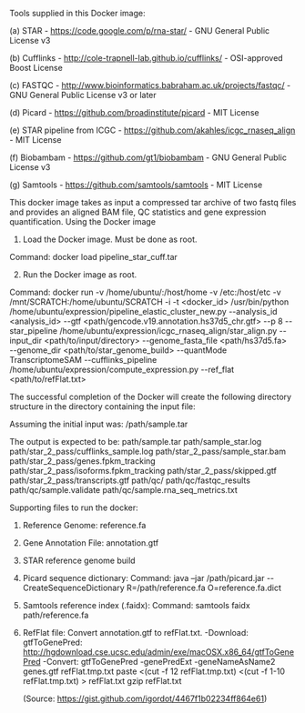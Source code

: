 Tools supplied in this Docker image:

(a) STAR - https://code.google.com/p/rna-star/ - GNU General Public License v3

(b) Cufflinks - http://cole-trapnell-lab.github.io/cufflinks/ - OSI-approved Boost License

(c) FASTQC - http://www.bioinformatics.babraham.ac.uk/projects/fastqc/ - GNU General Public License v3 or later

(d) Picard - https://github.com/broadinstitute/picard - MIT License

(e) STAR pipeline from ICGC - https://github.com/akahles/icgc_rnaseq_align - MIT License

(f) Biobambam - https://github.com/gt1/biobambam - GNU General Public License v3

(g) Samtools - https://github.com/samtools/samtools - MIT License


This docker image takes as input a compressed tar archive of two fastq files and provides an aligned BAM file, QC statistics and gene expression quantification.
Using the Docker image

1.  Load the Docker image. Must be done as root. 

Command: docker load pipeline_star_cuff.tar

2.  Run the Docker image as root.

Command: docker run -v /home/ubuntu/:/host/home -v /etc:/host/etc -v /mnt/SCRATCH:/home/ubuntu/SCRATCH -i -t <docker_id> /usr/bin/python /home/ubuntu/expression/pipeline_elastic_cluster_new.py 
--analysis_id <analysis_id> 
--gtf <path/gencode.v19.annotation.hs37d5_chr.gtf> 
--p 8 
--star_pipeline /home/ubuntu/expression/icgc_rnaseq_align/star_align.py 
--input_dir <path/to/input/directory> 
--genome_fasta_file <path/hs37d5.fa>  
--genome_dir <path/to/star_genome_build> 
--quantMode TranscriptomeSAM 
--cufflinks_pipeline /home/ubuntu/expression/compute_expression.py
--ref_flat <path/to/refFlat.txt>

The successful completion of the Docker will create the following directory structure in the directory containing the input file:

Assuming the initial input was: /path/sample.tar

 The output is expected to be:
 path/sample.tar
 path/sample_star.log
 path/star_2_pass/cufflinks_sample.log
 path/star_2_pass/sample_star.bam
 path/star_2_pass/genes.fpkm_tracking
 path/star_2_pass/isoforms.fpkm_tracking
 path/star_2_pass/skipped.gtf
 path/star_2_pass/transcripts.gtf
 path/qc/
 path/qc/fastqc_results
 path/qc/sample.validate
 path/qc/sample.rna_seq_metrics.txt


Supporting files to run the docker:
1. Reference Genome: reference.fa

2. Gene Annotation File: annotation.gtf

4. STAR reference genome build

5. Picard sequence dictionary: Command: java –jar /path/picard.jar --CreateSequenceDictionary R=/path/reference.fa O=reference.fa.dict

6. Samtools reference index (.faidx): Command: samtools faidx path/reference.fa

7. RefFlat file: Convert annotation.gtf to refFlat.txt.
    -Download: gtfToGenePred: http://hgdownload.cse.ucsc.edu/admin/exe/macOSX.x86_64/gtfToGenePred
    -Convert: gtfToGenePred -genePredExt -geneNameAsName2 genes.gtf refFlat.tmp.txt
    paste <(cut -f 12 refFlat.tmp.txt) <(cut -f 1-10 refFlat.tmp.txt) > refFlat.txt
    gzip refFlat.txt
    
    (Source: https://gist.github.com/igordot/4467f1b02234ff864e61)


